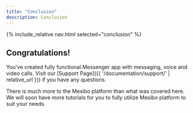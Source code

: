 ```yaml
---
title: "Conclusion"
description: Conclusion
---
```

{% include_relative nav.html selected="conclusion" %}

## Congratulations!

You've created fully functional Messenger app with messaging, voice and video calls. Visit our [Support Page]({{ '/documentation/support/' | relative_url }}) if you have any questions. 

There is much more to the Mesibo platform than what was covered here. We will soon have more tutorials for you to fully utilize Mesibo platform to suit your needs. 




